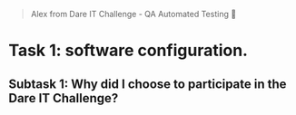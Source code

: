 > Alex from Dare IT Challenge - QA Automated Testing 🙂
# Task 1: software configuration.
## Subtask 1: Why did I choose to participate in the Dare IT Challenge?
